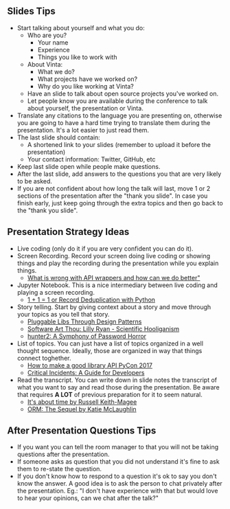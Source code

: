## Slides Tips

- Start talking about yourself and what you do:
    - Who are you?
        - Your name
        - Experience
        - Things you like to work with
    - About Vinta:
        - What we do?
        - What projects have we worked on?
        - Why do you like working at Vinta?
    - Have an slide to talk about open source projects you've worked on.
    - Let people know you are available during the conference to talk about yourself, the presentation or Vinta.
- Translate any citations to the language you are presenting on, otherwise you are going to have a hard time trying to translate them during the presentation. It's a lot easier to just read them.
- The last slide should contain:
    - A shortened link to your slides (remember to upload it before the presentation)
    - Your contact information: Twitter, GitHub, etc
- Keep last slide open while people make questions.
- After the last slide, add answers to the questions you that are very likely to be asked.
- If you are not confident about how long the talk will last, move 1 or 2 sections of the presentation after the "thank you slide". In case you finish early, just keep going through the extra topics and then go back to the "thank you slide".

## Presentation Strategy Ideas

- Live coding (only do it if you are very confident you can do it).
- Screen Recording. Record your screen doing live coding or showing things and play the recording during the presentation while you explain things.
    - [What is wrong with API wrappers and how can we do better"](https://www.youtube.com/watch?v=McMb8ZFfMXk)
- Jupyter Notebook. This is a nice intermediary between live coding and playing a screen recording.
    - [1 + 1 = 1 or Record Deduplication with Python](https://www.youtube.com/watch?v=4O87RdBgRJ4)
- Story telling. Start by giving context about a story and move through your topics as you tell that story.  
    - [Pluggable Libs Through Design Patterns](https://www.youtube.com/watch?v=PfgEU3W0kyU)
    - [Software Art Thou: Lilly Ryan - Scientific Hooliganism](https://www.youtube.com/watch?v=kOIVrWJqGJw)
    - [hunter2: A Symphony of Password Horror](https://www.youtube.com/watch?v=QLuMLoD4jzY)
- List of topics. You can just have a list of topics organized in a well thought sequence. Ideally, those are organized in way that things connect toghether.
    - [How to make a good library API PyCon 2017](https://www.youtube.com/watch?v=4mkFfce46zE)
    - [Critical Incidents: A Guide for Developers](https://www.youtube.com/watch?v=oQL4s01QbbU)
- Read the transcript. You can write down in slide notes the transcript of what you want to say and read those during the presentation. Be aware that requires **A LOT** of previous preparation for it to seem natural.
    - [It's about time by Russell Keith-Magee](https://www.youtube.com/watch?v=y13thlpbri8)
    - [ORM: The Sequel by Katie McLaughlin](https://www.youtube.com/watch?v=p9Bgr5VOISo)

## After Presentation Questions Tips

- If you want you can tell the room manager to that you will not be taking questions after the presentation.
- If someone asks as question that you did not understand it's fine to ask them to re-state the question.
- If you don't know how to respond to a question it's ok to say you don't know the answer. A good idea is to ask the person to chat privately after the presentation. Eg.: "I don't have experience with that but would love to hear your opinions, can we chat after the talk?"

